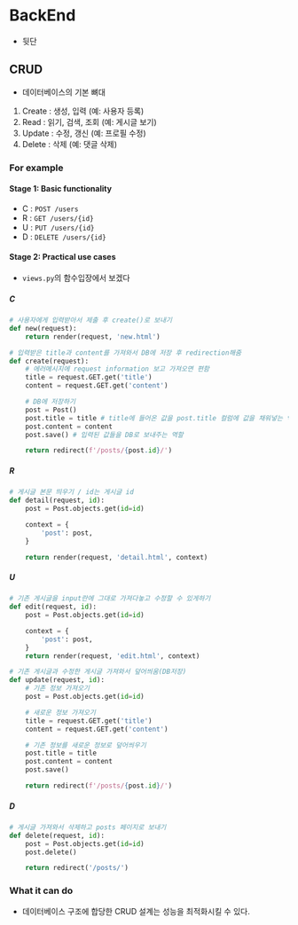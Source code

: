 # BackEnd
- 뒷단
## CRUD
- 데이터베이스의 기본 뼈대
1. Create : 생성, 입력 (예: 사용자 등록)
2. Read : 읽기, 검색, 조회 (예: 게시글 보기)
3. Update : 수정, 갱신 (예: 프로필 수정)
4. Delete : 삭제 (예: 댓글 삭제)

### For example

#### Stage 1: Basic functionality
- C : `POST /users`
- R : `GET /users/{id}`
- U : `PUT /users/{id}`
- D : `DELETE /users/{id}`

#### Stage 2: Practical use cases
- `views.py`의 함수입장에서 보겠다
##### C
```py
# 사용자에게 입력받아서 제출 후 create()로 보내기
def new(request):
    return render(request, 'new.html')

# 입력받은 title과 content를 가져와서 DB에 저장 후 redirection해줌
def create(request):
    # 에러메시지에 request information 보고 가져오면 편함
    title = request.GET.get('title')
    content = request.GET.get('content')

    # DB에 저장하기
    post = Post()
    post.title = title # title에 들어온 값을 post.title 컬럼에 값을 채워넣는 역할
    post.content = content
    post.save() # 입력된 값들을 DB로 보내주는 역할

    return redirect(f'/posts/{post.id}/')
```
##### R
```py
# 게시글 본문 띄우기 / id는 게시글 id
def detail(request, id):
    post = Post.objects.get(id=id)

    context = {
        'post': post,
    }

    return render(request, 'detail.html', context)
```
##### U
```py
# 기존 게시글을 input란에 그대로 가져다놓고 수정할 수 있게하기
def edit(request, id):
    post = Post.objects.get(id=id)

    context = {
        'post': post,
    }
    return render(request, 'edit.html', context)

# 기존 게시글과 수정한 게시글 가져와서 덮어씌움(DB저장)
def update(request, id):
    # 기존 정보 가져오기
    post = Post.objects.get(id=id)

    # 새로운 정보 가져오기
    title = request.GET.get('title')
    content = request.GET.get('content')

    # 기존 정보를 새로운 정보로 덮어씌우기
    post.title = title
    post.content = content
    post.save()

    return redirect(f'/posts/{post.id}/')
```
##### D
```py
# 게시글 가져와서 삭제하고 posts 페이지로 보내기
def delete(request, id):
    post = Post.objects.get(id=id)
    post.delete()

    return redirect('/posts/')
```

### What it can do
- 데이터베이스 구조에 합당한 CRUD 설계는 성능을 최적화시킬 수 있다.

